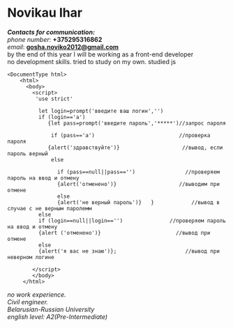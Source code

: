 # **Novikau Ihar**
***Contacts for communication:***\
*phone number*: **+375295316862**\
*email*: **gosha.noviko2012@gmail.com**\
by the end of this year I will be working as a front-end developer\
no development skills. tried to study on my own. studied js
```
<DocumentType html>
    <html> 
      <body>          
        <script> 
         'use strict'
         
          let login=prompt('введите ваш логин','')
          if (login=='a')
             {let pass=prompt('введите пароль','*****')//запрос пароля
  
              if (pass=='a')                           //проверка пароля
             {alert('здравствуйте')}                    //вывод, если пароль верный
              else
              
                if (pass==null||pass=='')                //проверяем пароль на ввод и отмену
                {alert('отменено')}                    //выводим при отмене
                else
                {alert('не верный пароль')}   }            //вывод в случае с не верным паролемм
          else
          if (login==null||login=='')               //проверяем пароль на ввод и отмену
          {alert ('отменено')}                        //вывод при отмене
          else 
          {alert('я вас не знаю')};                      //вывод при неверном логине
        
        </script>
        </body>
     </html>
```
*no work experience.*\
*Civil engineer.*\
*Belarusian-Russian University* \
*english level: A2(Pre-Intermediate)*